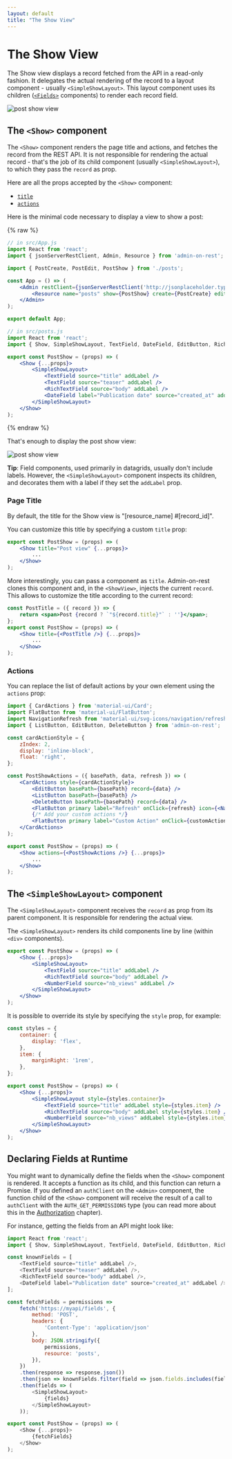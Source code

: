 ```yaml
---
layout: default
title: "The Show View"
---
```


# The Show View

The Show view displays a record fetched from the API in a read-only fashion. It delegates the actual rendering of the record to a layout component - usually `<SimpleShowLayout>`. This layout component uses its children ([`<Fields>`](./Fields.md) components) to render each record field.

![post show view](./img/show-view.png)

## The `<Show>` component

The `<Show>` component renders the page title and actions, and fetches the record from the REST API. It is not responsible for rendering the actual record - that's the job of its child component (usually `<SimpleShowLayout>`), to which they pass the `record` as prop.

Here are all the props accepted by the `<Show>` component:

* [`title`](#page-title)
* [`actions`](#actions)

Here is the minimal code necessary to display a view to show a post:

{% raw %}
```jsx
// in src/App.js
import React from 'react';
import { jsonServerRestClient, Admin, Resource } from 'admin-on-rest';

import { PostCreate, PostEdit, PostShow } from './posts';

const App = () => (
    <Admin restClient={jsonServerRestClient('http://jsonplaceholder.typicode.com')}>
        <Resource name="posts" show={PostShow} create={PostCreate} edit={PostEdit} />
    </Admin>
);

export default App;

// in src/posts.js
import React from 'react';
import { Show, SimpleShowLayout, TextField, DateField, EditButton, RichTextField } from 'admin-on-rest';

export const PostShow = (props) => (
    <Show {...props}>
        <SimpleShowLayout>
            <TextField source="title" addLabel />
            <TextField source="teaser" addLabel />
            <RichTextField source="body" addLabel />
            <DateField label="Publication date" source="created_at" addLabel />
        </SimpleShowLayout>
    </Show>
);
```
{% endraw %}

That's enough to display the post show view:

![post show view](./img/post-show.png)

**Tip**: Field components, used primarily in datagrids, usually don't include labels. However, the `<SimpleShowLayout>` component inspects its children, and decorates them with a label if they set the `addLabel` prop.

### Page Title

By default, the title for the Show view is "[resource_name] #[record_id]".

You can customize this title by specifying a custom `title` prop:

```jsx
export const PostShow = (props) => (
    <Show title="Post view" {...props}>
        ...
    </Show>
);
```

More interestingly, you can pass a component as `title`. Admin-on-rest clones this component and, in the `<ShowView>`, injects the current `record`. This allows to customize the title according to the current record:

```jsx
const PostTitle = ({ record }) => {
    return <span>Post {record ? `"${record.title}"` : ''}</span>;
};
export const PostShow = (props) => (
    <Show title={<PostTitle />} {...props}>
        ...
    </Show>
);
```

### Actions

You can replace the list of default actions by your own element using the `actions` prop:

```jsx
import { CardActions } from 'material-ui/Card';
import FlatButton from 'material-ui/FlatButton';
import NavigationRefresh from 'material-ui/svg-icons/navigation/refresh';
import { ListButton, EditButton, DeleteButton } from 'admin-on-rest';

const cardActionStyle = {
    zIndex: 2,
    display: 'inline-block',
    float: 'right',
};

const PostShowActions = ({ basePath, data, refresh }) => (
    <CardActions style={cardActionStyle}>
        <EditButton basePath={basePath} record={data} />
        <ListButton basePath={basePath} />
        <DeleteButton basePath={basePath} record={data} />
        <FlatButton primary label="Refresh" onClick={refresh} icon={<NavigationRefresh />} />
        {/* Add your custom actions */}
        <FlatButton primary label="Custom Action" onClick={customAction} />
    </CardActions>
);

export const PostShow = (props) => (
    <Show actions={<PostShowActions />} {...props}>
        ...
    </Show>
);
```

## The `<SimpleShowLayout>` component

The `<SimpleShowLayout>` component receives the `record` as prop from its parent component. It is responsible for rendering the actual view.

The `<SimpleShowLayout>` renders its child components line by line (within `<div>` components).

```jsx
export const PostShow = (props) => (
    <Show {...props}>
        <SimpleShowLayout>
            <TextField source="title" addLabel />
            <RichTextField source="body" addLabel />
            <NumberField source="nb_views" addLabel />
        </SimpleShowLayout>
    </Show>
);
```

It is possible to override its style by specifying the `style` prop, for example:

```jsx
const styles = {
    container: {
        display: 'flex',
    },
    item: {
        marginRight: '1rem',
    },
};

export const PostShow = (props) => (
    <Show {...props}>
        <SimpleShowLayout style={styles.container}>
            <TextField source="title" addLabel style={styles.item} />
            <RichTextField source="body" addLabel style={styles.item} />
            <NumberField source="nb_views" addLabel style={styles.item} />
        </SimpleShowLayout>
    </Show>
);
```

## Declaring Fields at Runtime

You might want to dynamically define the fields when the `<Show>` component is rendered. It accepts a function as its child, and this function can return a Promise. If you defined an `authClient` on the `<Admin>` component, the function child of the `<Show>` component will receive the result of a call to `authClient` with the `AUTH_GET_PERMISSIONS` type (you can read more about this in the [Authorization](./Authorization.md) chapter).

For instance, getting the fields from an API might look like:

```js
import React from 'react';
import { Show, SimpleShowLayout, TextField, DateField, EditButton, RichTextField } from 'admin-on-rest';

const knownFields = [
    <TextField source="title" addLabel />,
    <TextField source="teaser" addLabel />,
    <RichTextField source="body" addLabel />,
    <DateField label="Publication date" source="created_at" addLabel />,
];

const fetchFields = permissions =>
    fetch('https://myapi/fields', {
        method: 'POST',
        headers: {
            'Content-Type': 'application/json'
        },
        body: JSON.stringify({
            permissions,
            resource: 'posts',
        }),
    })
    .then(response => response.json())
    .then(json => knownFields.filter(field => json.fields.includes(field.props.source)))
    .then(fields => (
        <SimpleShowLayout>
            {fields}
        </SimpleShowLayout>
    ));

export const PostShow = (props) => (
    <Show {...props}>
        {fetchFields}
    </Show>
);
```

